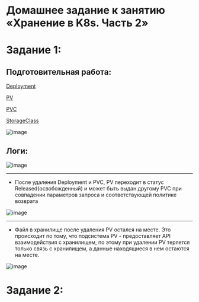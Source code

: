 # Домашнее задание к занятию «Хранение в K8s. Часть 2»




# Задание 1:

## Подготовительная работа:

[Deployment]()

[PV]() 

[PVC]()

[StorageClass]()

![image](https://github.com/Dimarkle/DevOps/assets/118626944/f766678c-986b-4f66-b1cb-59918d541eea)

## Логи:

![image](https://github.com/Dimarkle/DevOps/assets/118626944/d9394b08-c88f-4d33-92d1-f3b5873cbffd)
___
* После удаления Deployment и PVC, PV переходит в статус Released(освобожденный) и может быть выдан другому PVC при совпадении параметров запроса и соответствующей политике возврата

![image](https://github.com/Dimarkle/DevOps/assets/118626944/dbad96da-c1d3-4646-b3dc-77847ec369d1)
___

* Файл в хранилище после удаления PV остался на месте. Это происходит по тому, что подсистема PV - предоставляет API взаимодействия с хранилищем, по этому при удалении PV теряется только связь с хранилищем, а данные находящиеся в нем остаются на месте.

![image](https://github.com/Dimarkle/DevOps/assets/118626944/89f4789b-26f6-49ea-8f20-d28f886df80a)



# Задание 2:







